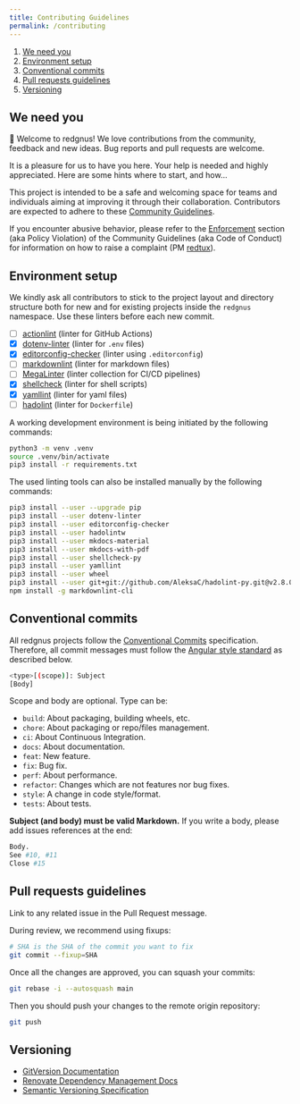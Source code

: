 ```yaml
---
title: Contributing Guidelines
permalink: /contributing
---
```


<!--
  SPDX-FileCopyrightText: 2023 Pablo Hörtner
  SPDX-License-Identifier:  CC-BY-SA-4.0
  https://spdx.org/licenses/CC-BY-SA-4.0
-->

1. [We need you](#we-need-you)
2. [Environment setup](#environment-setup)
3. [Conventional commits](#conventional-commits)
4. [Pull requests guidelines](#pull-requests-guidelines)
5. [Versioning](#versioning)

## We need you

👋  Welcome to redgnus! We love contributions from the community,
feedback and new ideas. Bug reports and pull requests are welcome.

It is a pleasure for us to have you here. Your help is needed and
highly appreciated. Here are some hints where to start, and how...

This project is intended to be a safe and welcoming space for teams
and individuals aiming at improving it through their collaboration.
Contributors are expected to adhere to these [Community Guidelines].

If you encounter abusive behavior, please refer to the [Enforcement]
section (aka Policy Violation) of the Community Guidelines (aka Code
of Conduct) for information on how to raise a complaint (PM [redtux]).

## Environment setup

We kindly ask all contributors to stick to the project layout and
directory structure both for new and for existing projects inside
the `redgnus` namespace. Use these linters before each new commit.

- [ ] [actionlint] (linter for GitHub Actions)
- [x] [dotenv-linter] (linter for `.env` files)
- [x] [editorconfig-checker] (linter using `.editorconfig`)
- [ ] [markdownlint] (linter for markdown files)
- [ ] [MegaLinter] (linter collection for CI/CD pipelines)
- [x] [shellcheck] (linter for shell scripts)
- [x] [yamllint] (linter for yaml files)
- [ ] [hadolint] (linter for `Dockerfile`)

A working development environment is being initiated by the following commands:

```bash
python3 -m venv .venv
source .venv/bin/activate
pip3 install -r requirements.txt
```

The used linting tools can also be installed manually by the following commands:

```bash
pip3 install --user --upgrade pip
pip3 install --user dotenv-linter
pip3 install --user editorconfig-checker
pip3 install --user hadolintw
pip3 install --user mkdocs-material
pip3 install --user mkdocs-with-pdf
pip3 install --user shellcheck-py
pip3 install --user yamllint
pip3 install --user wheel
pip3 install --user git+git://github.com/AleksaC/hadolint-py.git@v2.8.0
npm install -g markdownlint-cli
```

## Conventional commits

All redgnus projects follow the [Conventional Commits] specification. Therefore,
all commit messages must follow the [Angular style standard] as described below.

```bash
<type>[(scope)]: Subject
[Body]
```

Scope and body are optional. Type can be:

- `build`: About packaging, building wheels, etc.
- `chore`: About packaging or repo/files management.
- `ci`: About Continuous Integration.
- `docs`: About documentation.
- `feat`: New feature.
- `fix`: Bug fix.
- `perf`: About performance.
- `refactor`: Changes which are not features nor bug fixes.
- `style`: A change in code style/format.
- `tests`: About tests.

**Subject (and body) must be valid Markdown.**
If you write a body, please add issues references at the end:

```bash
Body.
See #10, #11
Close #15
```

## Pull requests guidelines

Link to any related issue in the Pull Request message.

During review, we recommend using fixups:

```bash
# SHA is the SHA of the commit you want to fix
git commit --fixup=SHA
```

Once all the changes are approved, you can squash your commits:

```bash
git rebase -i --autosquash main
```

Then you should push your changes to the remote origin repository:

```bash
git push
```

## Versioning

- [GitVersion Documentation](https://gitversion.net/docs/)
- [Renovate Dependency Management Docs](https://docs.renovatebot.com/)
- [Semantic Versioning Specification](https://semver.org/spec/v2.0.0.html)

<!-- References -->
[Community Guidelines]: CODE_OF_CONDUCT.md "Contributor Code of Conduct"
[Enforcement]: CODE_OF_CONDUCT.md#enforcement "CoC · Policy Violations"
[redtux]: https://redtux.github.io/redtux "@redtux aka Pablo Hörtner on github"
[actionlint]: https://github.com/rhysd/actionlint#readme
[dotenv-linter]: https://github.com/wemake-services/dotenv-linter#readme
[editorconfig-checker]: https://github.com/editorconfig-checker/editorconfig-checker#readme
[hadolint]: https://github.com/hadolint/hadolint#readme
[markdownlint]: https://github.com/igorshubovych/markdownlint-cli#readme
[MegaLinter]: https://github.com/megalinter/megalinter/#readme
[shellcheck]: https://github.com/koalaman/shellcheck#readme
[yamllint]: https://github.com/adrienverge/yamllint#readme
[Conventional Commits]: https://www.conventionalcommits.org/en/v1.0.0/#summary
[Angular style standard]: https://gist.github.com/stephenparish/9941e89d80e2bc58a153#format-of-the-commit-message
